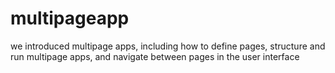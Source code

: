 # multipageapp
we introduced multipage apps, including how to define pages, structure and run multipage apps, and navigate between pages in the user interface
